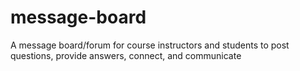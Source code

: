 # message-board
A message board/forum for course instructors and students to post questions, provide answers, connect, and communicate
